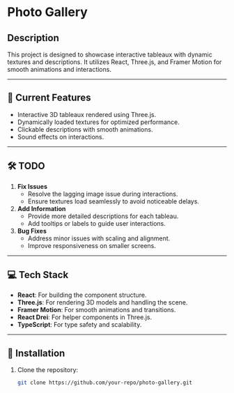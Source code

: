 # **Photo Gallery**

## Description
This project is designed to showcase interactive tableaux with dynamic textures and descriptions. It utilizes React, Three.js, and Framer Motion for smooth animations and interactions. 

---

## 🚀 **Current Features**
- Interactive 3D tableaux rendered using Three.js.
- Dynamically loaded textures for optimized performance.
- Clickable descriptions with smooth animations.
- Sound effects on interactions.

---

## 🛠️ **TODO**
1. **Fix Issues**
   - Resolve the lagging image issue during interactions.
   - Ensure textures load seamlessly to avoid noticeable delays.
2. **Add Information**
   - Provide more detailed descriptions for each tableau.
   - Add tooltips or labels to guide user interactions.
3. **Bug Fixes**
   - Address minor issues with scaling and alignment.
   - Improve responsiveness on smaller screens.

---

## 💻 **Tech Stack**
- **React**: For building the component structure.
- **Three.js**: For rendering 3D models and handling the scene.
- **Framer Motion**: For smooth animations and transitions.
- **React Drei**: For helper components in Three.js.
- **TypeScript**: For type safety and scalability.

---

## 🔧 **Installation**
1. Clone the repository:
   ```bash
   git clone https://github.com/your-repo/photo-gallery.git
